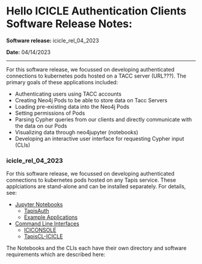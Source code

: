 # Hello ICICLE Authentication Clients Software Release Notes:

**Software release:**  icicle_rel_04_2023

**Date:** 04/14/2023
<hr>

For this software release, we focussed on developing authenticated connections to kubernetes pods hosted on a TACC server (URL???). 
The primary goals of these applications included:

* Authenticating users using TACC accounts
* Creating Neo4j Pods to be able to store data on Tacc Servers
* Loading pre-existing data into the Neo4j Pods
* Setting permissions of Pods
* Parsing Cypher queries from our clients and directly communicate with the data on our Pods
* Visualizing data through neo4jupyter (notebooks)
* Developing an interactive user interface for requesting Cypher input (CLIs)

### icicle_rel_04_2023

For this software release, we focussed on developing authenticated connections to kubernetes pods hosted on any Tapis service. These applciations are stand-alone and can be installed separately. For details, see:

* [Jupyter Notebooks](https://github.com/sdsc-hpc-training-org/hello_icicle_auth_clients/tree/main/icicle_rel_04_2023)
   * [TapisAuth](https://github.com/sdsc-hpc-training-org/hello_icicle_auth_clients/tree/main/icicle_rel_04_2023/Notebooks/TapisAuth)
   * [Example Applications](https://github.com/sdsc-hpc-training-org/hello_icicle_auth_clients/tree/main/icicle_rel_04_2023/Notebooks/ExampleApplications)
* [Command Line Interfaces](https://github.com/sdsc-hpc-training-org/hello_icicle_auth_clients/tree/main/icicle_rel_04_2023/Notebooks)
   * [ICICONSOLE](https://github.com/sdsc-hpc-training-org/hello_icicle_auth_clients/tree/main/icicle_rel_04_2023/CLI/ICICONSOLE)
   * [TapisCL-ICICLE](https://github.com/sdsc-hpc-training-org/hello_icicle_auth_clients/tree/main/icicle_rel_04_2023/CLI/TapisCL-ICICLE)

The Notebooks and the CLIs each have their own directory and software requirements which are described here: 
